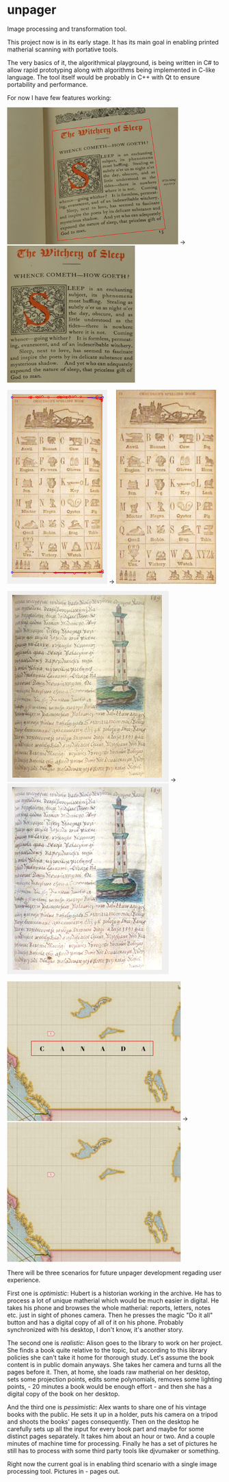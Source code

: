 unpager
=======

Image processing and transformation tool.

This project now is in its early stage. 
It has its main goal in enabling printed matherial scanning with portative tools. 

The very basics of it, the algorithmical playground, is being written in C# to allow rapid prototyping along with algorithms being implemented in C-like language. The tool itself would be probably in C++ with Qt to ensure portability and performance.

For now I have few features working:

![screenshot](/screenshots/before_proj.png "Before projection") → ![screenshot](/screenshots/after_proj.png "After projection")

![screenshot](/screenshots/before_flat.png "Before projection") → ![screenshot](/screenshots/after_flat.png "After flattening")

![screenshot](/screenshots/before_light.png "Before relighting") → ![screenshot](/screenshots/after_light.png "After relighting")

![screenshot](/screenshots/before_darn.png "Before darning") → ![screenshot](/screenshots/after_darn.png "After darning")

There will be three scenarios for future unpager development regading user experience.

First one is *optimistic*:
Hubert is a historian working in the archive. 
He has to process a lot of unique matherial which would be much easier in digital. 
He takes his phone and browses the whole matherial: reports, letters, notes etc. just in sight of phones camera. 
Then he presses the magic "Do it all" button and has a digital copy of all of it on his phone. 
Probably synchronized with his desktop, I don't know, it's another story.


The second one is *realistic*:
Alison goes to the library to work on her project. 
She finds a book quite relative to the topic, but according to this library policies she can't take it home for thorough study. 
Let's assume the book content is in public domain anyways. 
She takes her camera and turns all the pages before it. 
Then, at home, she loads raw matherial on her desktop, sets some projection points, edits some polynomials, removes some lighting points, - 20 minutes a book would be enough effort - and then she has a digital copy of the book on her desktop.

And the third one is *pessimistic*:
Alex wants to share one of his vintage books with the public. 
He sets it up in a holder, puts his camera on a tripod and shoots the books' pages consequently. 
Then on the desktop he carefully sets up all the input for every book part and maybe for some distinct pages separately. 
It takes him about an hour or two. And a couple minutes of machine time for processing. Finally he has a set of pictures he still has to process with some third party tools like djvumaker or something.

Right now the current goal is in enabling third scenario with a single image processing tool. Pictures in - pages out.

